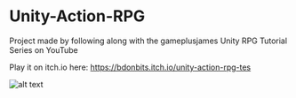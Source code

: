 # Unity-Action-RPG
Project made by following along with the gameplusjames Unity RPG Tutorial Series on YouTube

Play it on itch.io here:
https://bdonbits.itch.io/unity-action-rpg-tes

![alt text](arpg-unity-screenshot)
